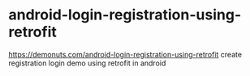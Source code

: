 # android-login-registration-using-retrofit
https://demonuts.com/android-login-registration-using-retrofit  create registration login demo using retrofit in android
